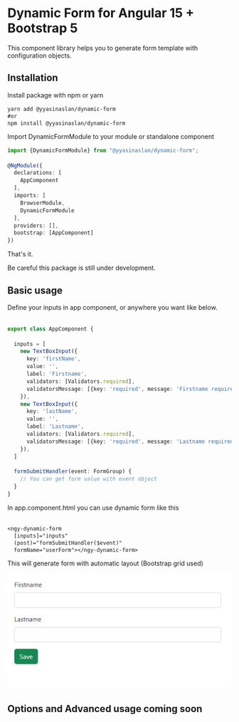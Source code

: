 # Dynamic Form for Angular 15 + Bootstrap 5

This component library helps you to generate form template with configuration objects.

## Installation

Install package with npm or yarn

```shell
yarn add @yyasinaslan/dynamic-form
#or
npm install @yyasinaslan/dynamic-form
```

Import DynamicFormModule to your module or standalone component

```typescript
import {DynamicFormModule} from "@yyasinaslan/dynamic-form";

@NgModule({
  declarations: [
    AppComponent
  ],
  imports: [
    BrowserModule,
    DynamicFormModule
  ],
  providers: [],
  bootstrap: [AppComponent]
})
```

That's it.

Be careful this package is still under development.

## Basic usage

Define your inputs in app component, or anywhere you want like below.

```typescript

export class AppComponent {

  inputs = [
    new TextBoxInput({
      key: 'firstName',
      value: '',
      label: 'Firstname',
      validators: [Validators.required],
      validatorsMessage: [{key: 'required', message: 'Firstname required'}]
    }),
    new TextBoxInput({
      key: 'lastName',
      value: '',
      label: 'Lastname',
      validators: [Validators.required],
      validatorsMessage: [{key: 'required', message: 'Lastname required'}]
    }),
  ]

  formSubmitHandler(event: FormGroup) {
    // You can get form value with event object
  }
}
```

In app.component.html you can use dynamic form like this

```angular2html

<ngy-dynamic-form
  [inputs]="inputs"
  (post)="formSubmitHandler($event)"
  formName="userForm"></ngy-dynamic-form>
```

This will generate form with automatic layout (Bootstrap grid used)

![](./docs/images/example-form-view.png)

## Options and Advanced usage coming soon
